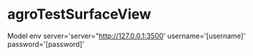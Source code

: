# agroTestSurfaceView

Model env
server='server="http://127.0.0.1:3500'
username='[username]'
password='[password]'
